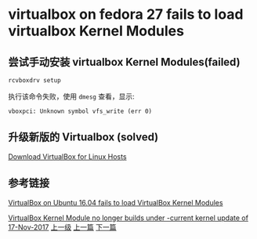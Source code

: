 # virtualbox on fedora 27 fails to load virtualbox Kernel Modules

## 尝试手动安装 virtualbox Kernel Modules(failed)
```sh
rcvboxdrv setup
```

执行该命令失败，使用 ```dmesg``` 查看，显示:

```highlight
vboxpci: Unknown symbol vfs_write (err 0)
```

## 升级新版的 Virtualbox (solved)

[Download VirtualBox for Linux Hosts](https://www.virtualbox.org/wiki/Linux_Downloads)




## 参考链接

[VirtualBox on Ubuntu 16.04 fails to load VirtualBox Kernel Modules](https://forums.virtualbox.org/viewtopic.php?f=7&t=77363&start=15)


[VirtualBox Kernel Module no longer builds under -current kernel update of 17-Nov-2017](https://www.linuxquestions.org/questions/slackware-14/virtualbox-kernel-module-no-longer-builds-under-current-kernel-update-of-17-nov-2017-a-4175617829/)
[上一级](base.md)
[上一篇](custom_desktop_env.md)
[下一篇](fedoraInstallCinnamonDesktop.md)
